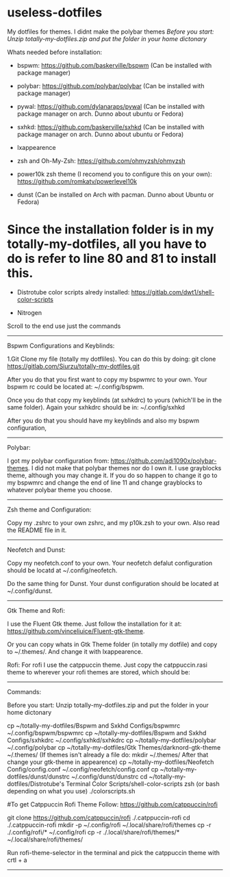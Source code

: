# useless-dotfiles
My dotfiles for themes. I didnt make the polybar themes
*Before you start: Unzip totally-my-dotfiles.zip and put the folder in your home dictonary*

Whats needed before installation:

- bspwm: https://github.com/baskerville/bspwm (Can be installed with package manager)

- polybar: https://github.com/polybar/polybar (Can be installed with package manager)

- pywal: https://github.com/dylanaraps/pywal (Can be installed with package manager on arch. Dunno about ubuntu or Fedora)

- sxhkd: https://github.com/baskerville/sxhkd (Can be installed with package manager on arch. Dunno about ubuntu or Fedora)
- lxappearence

- zsh and Oh-My-Zsh: https://github.com/ohmyzsh/ohmyzsh

- power10k zsh theme (I recomend you to  configure this on your own): https://github.com/romkatv/powerlevel10k

- dunst (Can be installed on Arch with pacman. Dunno about Ubuntu or Fedora)

# Since the installation folder is in my totally-my-dotfiles, all you have to do is refer to line 80 and 81 to install this.
- Distrotube color scripts alredy installed: https://gitlab.com/dwt1/shell-color-scripts

- Nitrogen


Scroll to the end use just the commands

__________________________________
Bspwm Configurations and Keyblinds:

1.Git  Clone my file (totally my dotfliles). You can do this by doing:
git clone https://gitlab.com/Siurzu/totally-my-dotfiles.git

After you do that you first want to copy my bspwmrc to your own. Your bspwm rc could be located at: ~/.config/bspwm. 

Once you do that copy my keyblinds (at sxhkdrc) to yours (which'll be in the same folder). Again your sxhkdrc should be in: ~/.config/sxhkd

After you do that you should have my keyblinds and also my bspwm configuration,
____________________________________________________________________________________________________
Polybar: 

I got my polybar configuration from: https://github.com/adi1090x/polybar-themes. I did not make that polybar themes nor do I own it. 
I use grayblocks theme, although you may change it. If you do so happen to change it go to my bspwmrc and change the end of line 11 and change grayblocks to whatever polybar theme you choose.
___________________________________________________________________________________________________

Zsh theme and Configuration:

Copy my .zshrc to your own zshrc, and my p10k.zsh to your own. Also read the README file in it.
____________________________________________________________________________________________________

Neofetch and Dunst:

Copy my neofetch.conf to your own. Your neofetch defalut configuration should be locatd at 
~/.config/neofetch.

Do the same thing for Dunst. Your dunst configuration should be located at ~/.config/dunst.
________________________________________________________________________________________________

Gtk Theme and Rofi:

I use the Fluent Gtk theme. Just follow the installation for it at: https://github.com/vinceliuice/Fluent-gtk-theme.

Or you can copy whats in Gtk Theme folder (in totally my dotfile) and copy to ~/.themes/. And change it with lxappearence.

Rofi:
For rofi I use the catppuccin theme. Just copy the catppuccin.rasi theme to wherever your rofi themes are stored, which should be:
_________________________________________________________________________________

Commands:

Before you start: Unzip totally-my-dotfiles.zip and put the folder in your home dictonary 

cp ~/totally-my-dotfiles/Bspwm and Sxkhd Configs/bspwmrc ~/.config/bspwm/bspwmrc
cp ~/totally-my-dotfiles/Bspwm and Sxkhd Configs/sxhkdrc ~/.config/sxhkd/sxhkdrc
cp ~/totally-my-dotfiles/polybar ~/.config/polybar
cp ~/totally-my-dotfiles/Gtk Themes/darknord-gtk-theme ~/.themes/
(If themes isn't already a file do: mkdir ~/.themes/ After that change your gtk-theme in appearence)
cp ~/totally-my-dotfiles/Neofetch Config/config.conf ~/.config/neofetch/config.conf
cp ~/totally-my-dotfiles/dunst/dunstrc ~/.config/dunst/dunstrc
cd ~/totally-my-dotfiles/Distrotube's Terminal Color Scripts/shell-color-scripts
zsh (or bash depending on what you use) ./colorscripts.sh

#To get Catppuccin Rofi Theme
Follow: https://github.com/catppuccin/rofi

git clone https://github.com/catppuccin/rofi ./.catppuccin-rofi
cd ./.catppuccin-rofi
mkdir -p ~/.config/rofi ~/.local/share/rofi/themes
cp -r ./.config/rofi/* ~/.config/rofi
cp -r ./.local/share/rofi/themes/* ~/.local/share/rofi/themes/

Run rofi-theme-selector in the terminal and pick the catppuccin theme with crtl + a
______________________________________________________________________________________
